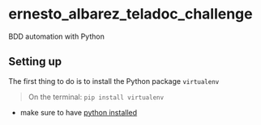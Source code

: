 # ernesto_albarez_teladoc_challenge
BDD automation with Python

## Setting up

The first thing to do is to install the Python package `virtualenv`
> On the terminal: `pip install virtualenv`

* make sure to have [python installed](https://realpython.com/installing-python/)

